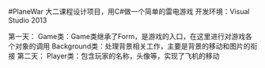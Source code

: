 #PlaneWar
大二课程设计项目，用C#做一个简单的雷电游戏
开发环境：Visual Studio 2013 

第一天：
	Game类：Game类继承了Form，是游戏的入口，在这里进行对游戏各个对象的调用
	Background类：处理背景相关工作，主要是背景的移动和图片的衔接
第二天：
	Player类：包含玩家的名称，头像等，实现了飞机的移动
